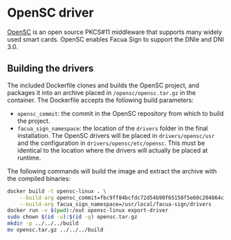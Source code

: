 # OpenSC driver

[OpenSC](https://github.com/OpenSC/OpenSC) is an open source PKCS#11 middleware
that supports many widely used smart cards. OpenSC enables Facua Sign to support
the DNIe and DNI 3.0.

## Building the drivers

The included Dockerfile clones and builds the OpenSC project, and packages it
into an archive placed in `/opensc/opensc.tar.gz` in the container. The
Dockerfile accepts the following build parameters:

* `opensc_commit`: the commit in the OpenSC repository from which to build the
project.
* `facua_sign_namespace`: the location of the `drivers` folder in the final
installation. The OpenSC drivers will be placed in `drivers/opensc/usr` and the
configuration in `drivers/opensc/etc/opensc`. This must be identical to the
location where the drivers will actually be placed at runtime.

The following commands will build the image and extract the archive with the
compiled binaries:

```bash
docker build -t opensc-linux . \
    --build-arg opensc_commit=fbc9ff84bcfdc72d54b90f65158f5e60c204864c \
    --build-arg facua_sign_namespace=/usr/local/facua-sign/drivers
docker run -v $(pwd):/out opensc-linux export-driver
sudo chown $(id -u):$(id -g) opensc.tar.gz
mkdir -p ../../../build
mv opensc.tar.gz ../../../build
```
